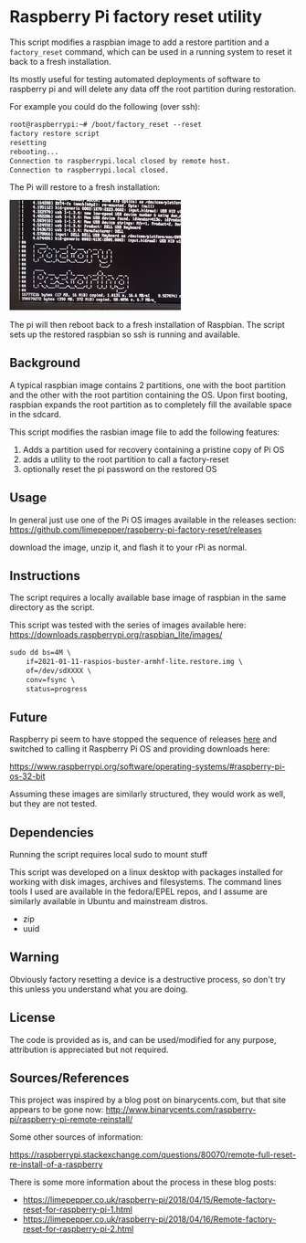 Raspberry Pi factory reset utility
=========

This script modifies a raspbian image to add a restore partition and a
`factory_reset` command, which can be used in a running system to reset it back
to a fresh installation.

Its mostly useful for testing automated deployments of software to raspberry pi
and will delete any data off the root partition during restoration.

For example you could do the following (over ssh):

    root@raspberrypi:~# /boot/factory_reset --reset
    factory restore script
    resetting
    rebooting...
    Connection to raspberrypi.local closed by remote host.
    Connection to raspberrypi.local closed.

The Pi will restore to a fresh installation:

![GitHub Logo](/assets/images/raspi-restore-screenshot_300px.png)

The pi will then reboot back to a fresh installation of Raspbian. The script
sets up the restored raspbian so ssh is running and available.


Background
-----

A typical raspbian image contains 2 partitions, one with the boot partition
and the other with the root partition containing the OS. Upon first booting,
raspbian expands the root partition as to completely fill the available space
in the sdcard.

This script modifies the rasbian image file to add the following features:

1. Adds a partition used for recovery containing a pristine copy of Pi OS
2. adds a utility to the root partition to call a factory-reset
3. optionally reset the pi password on the restored OS

Usage
-----

In general just use one of the Pi OS images available in the releases section:
https://github.com/limepepper/raspberry-pi-factory-reset/releases

download the image, unzip it, and flash it to your rPi as normal.

Instructions
--------

The script requires a locally available base image of raspbian in the same
directory as the script.

This script was tested with the series of images available here:
https://downloads.raspberrypi.org/raspbian_lite/images/


    sudo dd bs=4M \
        if=2021-01-11-raspios-buster-armhf-lite.restore.img \
        of=/dev/sdXXXX \
        conv=fsync \
        status=progress




Future
-----

Raspberry pi seem to have stopped the sequence of releases [here](https://downloads.raspberrypi.org/raspbian/images/) and switched to calling it Raspberry Pi OS and providing downloads
here:

https://www.raspberrypi.org/software/operating-systems/#raspberry-pi-os-32-bit

Assuming these images are similarly structured, they would work as well, but they
are not tested.





Dependencies
------------

Running the script requires local sudo to mount stuff

This script was developed on a linux desktop with packages installed for working
with disk images, archives and filesystems. The command lines tools I used are
available in the fedora/EPEL repos, and I assume are similarly available in
Ubuntu and mainstream distros.

* zip
* uuid

Warning
-------

Obviously factory resetting a device is a destructive process, so don't try this
unless you understand what you are doing.

License
-------

The code is provided as is, and can be used/modified for any purpose, attribution
is appreciated but not required.

Sources/References
----

This project was inspired by a blog post on binarycents.com, but that site appears
to be gone now:
http://www.binarycents.com/raspberry-pi/raspberry-pi-remote-reinstall/


Some other sources of information:

https://raspberrypi.stackexchange.com/questions/80070/remote-full-reset-re-install-of-a-raspberry

There is some more information about the process in these blog posts:

* https://limepepper.co.uk/raspberry-pi/2018/04/15/Remote-factory-reset-for-raspberry-pi-1.html
* https://limepepper.co.uk/raspberry-pi/2018/04/16/Remote-factory-reset-for-raspberry-pi-2.html

